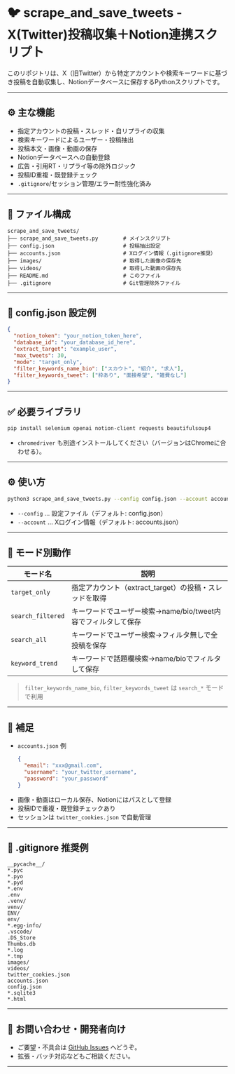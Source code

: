 # 🐦 scrape_and_save_tweets - X(Twitter)投稿収集＋Notion連携スクリプト

このリポジトリは、X（旧Twitter）から特定アカウントや検索キーワードに基づき投稿を自動収集し、Notionデータベースに保存するPythonスクリプトです。

---

## ⚙️ 主な機能

- 指定アカウントの投稿・スレッド・自リプライの収集
- 検索キーワードによるユーザー・投稿抽出
- 投稿本文・画像・動画の保存
- Notionデータベースへの自動登録
- 広告・引用RT・リプライ等の除外ロジック
- 投稿ID重複・既登録チェック
- `.gitignore`/セッション管理/エラー耐性強化済み

---

## 📁 ファイル構成

```
scrape_and_save_tweets/
├── scrape_and_save_tweets.py        # メインスクリプト
├── config.json                      # 投稿抽出設定
├── accounts.json                    # Xログイン情報（.gitignore推奨）
├── images/                          # 取得した画像の保存先
├── videos/                          # 取得した動画の保存先
├── README.md                        # このファイル
├── .gitignore                       # Git管理除外ファイル
```

---

## 🔧 config.json 設定例

```json
{
  "notion_token": "your_notion_token_here",
  "database_id": "your_database_id_here",
  "extract_target": "example_user",
  "max_tweets": 30,
  "mode": "target_only",
  "filter_keywords_name_bio": ["スカウト", "紹介", "求人"],
  "filter_keywords_tweet": ["枠あり", "面接希望", "雑費なし"]
}
```

---

## ✅ 必要ライブラリ

```bash
pip install selenium openai notion-client requests beautifulsoup4
```
- `chromedriver` も別途インストールしてください（バージョンはChromeに合わせる）。

---

## ⚙️ 使い方

```bash
python3 scrape_and_save_tweets.py --config config.json --account accounts.json
```

- `--config` … 設定ファイル（デフォルト: config.json）
- `--account` … Xログイン情報（デフォルト: accounts.json）

---

## 🎯 モード別動作

| モード名             | 説明                                                                  |
|---------------------|----------------------------------------------------------------------|
| `target_only`       | 指定アカウント（extract_target）の投稿・スレッドを取得                |
| `search_filtered`   | キーワードでユーザー検索→name/bio/tweet内容でフィルタして保存         |
| `search_all`        | キーワードでユーザー検索→フィルタ無しで全投稿を保存                   |
| `keyword_trend`     | キーワードで話題欄検索→name/bioでフィルタして保存                     |

> `filter_keywords_name_bio`, `filter_keywords_tweet` は `search_*` モードで利用

---

## 📌 補足

- `accounts.json` 例
    ```json
    {
      "email": "xxx@gmail.com",
      "username": "your_twitter_username",
      "password": "your_password"
    }
    ```
- 画像・動画はローカル保存、Notionにはパスとして登録
- 投稿IDで重複・既登録チェックあり
- セッションは `twitter_cookies.json` で自動管理

---

## 🚫 .gitignore 推奨例

```
__pycache__/
*.pyc
*.pyo
*.pyd
*.env
.env
.venv/
venv/
ENV/
env/
*.egg-info/
.vscode/
.DS_Store
Thumbs.db
*.log
*.tmp
images/
videos/
twitter_cookies.json
accounts.json
config.json
*.sqlite3
*.html
```

---

## 💬 お問い合わせ・開発者向け

- ご要望・不具合は [GitHub Issues](https://github.com/your-repo/issues) へどうぞ。
- 拡張・バッチ対応などもご相談ください。

---